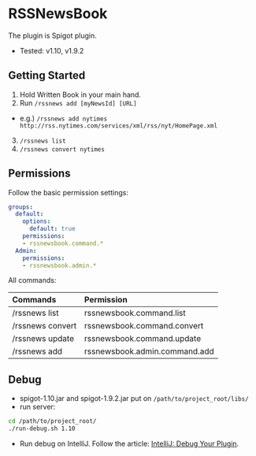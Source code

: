 
RSSNewsBook
=======================================

The plugin is Spigot plugin.

* Tested: v1.10, v1.9.2

Getting Started
---------------------------------------

1. Hold Written Book in your main hand.
2. Run `/rssnews add [myNewsId] [URL]`
  * e.g.) `/rssnews add nytimes http://rss.nytimes.com/services/xml/rss/nyt/HomePage.xml`
3. `/rssnews list`
4. `/rssnews convert nytimes`


Permissions
---------------------------------------

Follow the basic permission settings:

```yaml
groups:
  default:
    options:
      default: true
    permissions:
    - rssnewsbook.command.*
  Admin:
    permissions:
    - rssnewsbook.admin.*
```

All commands:

| Commands          | Permission                    |
|:------------------|:------------------------------|
| /rssnews list     | rssnewsbook.command.list      |
| /rssnews convert  | rssnewsbook.command.convert   |
| /rssnews update   | rssnewsbook.command.update    |
| /rssnews add      | rssnewsbook.admin.command.add |



Debug
---------------------------------------

* spigot-1.10.jar and spigot-1.9.2.jar put on `/path/to/project_root/libs/`
* run server:

```sh
cd /path/to/project_root/
./run-debug.sh 1.10
```

* Run debug on IntelliJ. Follow the article: [IntelliJ: Debug Your Plugin](https://www.spigotmc.org/wiki/intellij-debug-your-plugin/).


